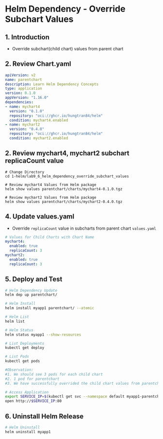 # Helm Dependency - Override Subchart Values

## 1. Introduction
- Override subchart(child chart) values from parent chart


## 2. Review Chart.yaml
```yaml
apiVersion: v2
name: parentchart
description: Learn Helm Dependency Concepts
type: application
version: 0.1.0
appVersion: "1.16.0"
dependencies:
- name: mychart4
  version: "0.1.0"
  repository: "oci://ghcr.io/hungtran84/helm"
  condition: mychart4.enabled
- name: mychart2
  version: "0.4.0"
  repository: "oci://ghcr.io/hungtran84/helm"
  condition: mychart2.enabled
```

## 2. Review mychart4, mychart2 subchart replicaCount value
```t
# Change Directory
cd 1-helm/lab9_6_helm_dependency_override_subchart_values

# Review mychart4 Values from Helm package 
helm show values parentchart/charts/mychart4-0.1.0.tgz

# Review mychart2 Values from Helm package  
helm show values parentchart/charts/mychart2-0.4.0.tgz 
```

## 4. Update values.yaml
- Override `replicaCount` value in subcharts from parent chart `values.yaml`
```yaml
# Values for Child Charts with Chart Name
mychart4:
  enabled: true
  replicaCount: 3
mychart2:
  enabled: true  
  replicaCount: 3
```

## 5. Deploy and Test 
```sh
# Helm Dependency Update
helm dep up parentchart/

# Helm Install
helm install myapp1 parentchart/ --atomic

# Helm List
helm list

# Helm Status
helm status myapp1 --show-resources

# List Deployments
kubectl get deploy

# List Pods
kubectl get pods

#Observation:
#1. We should see 3 pods for each child chart
#2. 1 pod for parentchart
#3. We have successfully overrided the child chart values from parentchart values.yaml

# Access Application
export SERVICE_IP=$(kubectl get svc --namespace default myapp1-parentchart --template "{{ range (index .status.loadBalancer.ingress 0) }}{{.}}{{ end }}")
open http://$SERVICE_IP:80
```

## 6. Uninstall Helm Release
```sh
# Helm Uninstall
helm uninstall myapp1
```